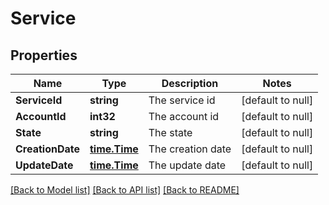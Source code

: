 # Service

## Properties
Name | Type | Description | Notes
------------ | ------------- | ------------- | -------------
**ServiceId** | **string** | The service id | [default to null]
**AccountId** | **int32** | The account id | [default to null]
**State** | **string** | The state | [default to null]
**CreationDate** | [**time.Time**](time.Time.md) | The creation date | [default to null]
**UpdateDate** | [**time.Time**](time.Time.md) | The update date | [default to null]

[[Back to Model list]](../README.md#documentation-for-models) [[Back to API list]](../README.md#documentation-for-api-endpoints) [[Back to README]](../README.md)



